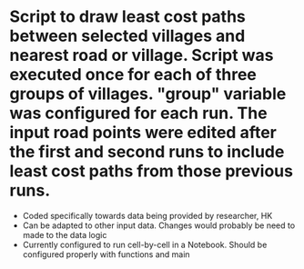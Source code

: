 # Script to draw least cost paths between selected villages and nearest road or village. Script was executed once for each of three groups of villages. "group" variable was configured for each run. The input road points were edited after the first and second runs to include least cost paths from those previous runs.

- Coded specifically towards data being provided by researcher, HK
- Can be adapted to other input data. Changes would probably be need to made to the data logic
- Currently configured to run cell-by-cell in a Notebook. Should be configured properly with functions and main
